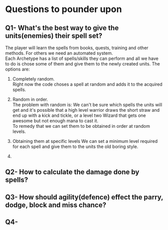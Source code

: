 # Questions to pounder upon
 
## Q1- What's the best way to give the units(enemies) their spell set?  
The player will learn the spells from books, quests, training and other methods. For others we need an automated system.  
Each Archetype has a list of spells/skills they can perform and all we have to do is chose some of them and give them to the newly created units. The options are:

1) Completely random.  
Right now the code choses a spell at random and adds it to the acquired spells.

2) Random in order.  
The problem with random is: We can't be sure which spells the units will get and it's possible that a high level warrior draws the short straw and end up with a kick and tickle, or a level two Wizard that gets one awesome but not enough mana to cast it.  
To remedy that we can set them to be obtained in order at random levels.

3) Obtaining them at specific levels
We can set a minimum level required for each spell and give them to the units the old boring style.

4) 

## Q2- How to calculate the damage done by spells?


## Q3- How should agility(defence) effect the parry, dodge, block and miss chance?


## Q4- 